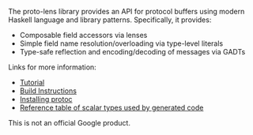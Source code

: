The proto-lens library provides an API for protocol buffers using modern Haskell
language and library patterns.  Specifically, it provides:

  * Composable field accessors via lenses
  * Simple field name resolution/overloading via type-level literals
  * Type-safe reflection and encoding/decoding of messages via GADTs

Links for more information:

- [Tutorial](tutorial.md)
- [Build Instructions](https://github.com/google/proto-lens/blob/master/README.md)
- [Installing protoc](installing-protoc.md)
- [Reference table of scalar types used by generated code](types.md)

This is not an official Google product.
